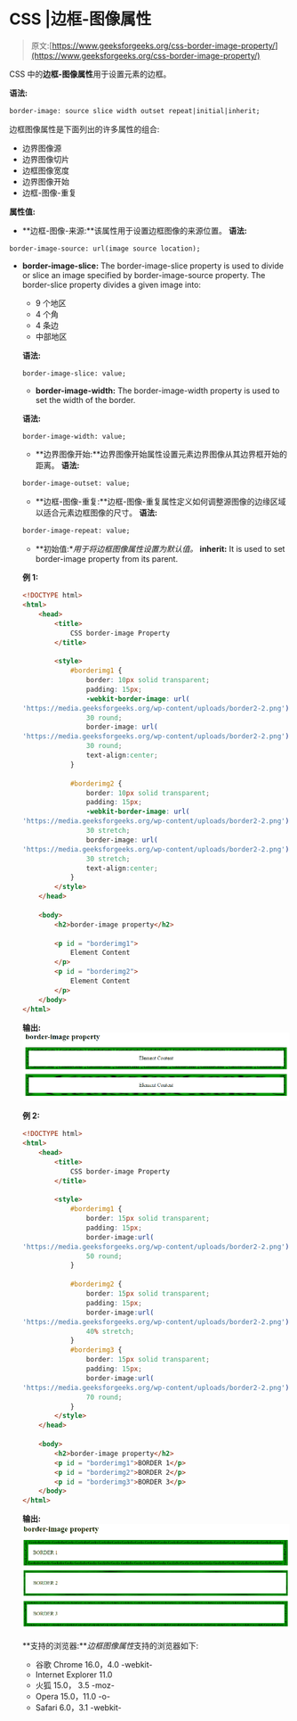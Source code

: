# CSS |边框-图像属性

> 原文:[https://www.geeksforgeeks.org/css-border-image-property/](https://www.geeksforgeeks.org/css-border-image-property/)

CSS 中的**边框-图像属性**用于设置元素的边框。

**语法:**

```html
border-image: source slice width outset repeat|initial|inherit;
```

边框图像属性是下面列出的许多属性的组合:

*   边界图像源
*   边界图像切片
*   边框图像宽度
*   边界图像开始
*   边框-图像-重复

**属性值:**

*   **边框-图像-来源:**该属性用于设置边框图像的来源位置。
    **语法:**

```html
border-image-source: url(image source location);
```

*   **border-image-slice:** The border-image-slice property is used to divide or slice an image specified by border-image-source property.
    The border-slice property divides a given image into:
    *   9 个地区
    *   4 个角
    *   4 条边
    *   中部地区

    **语法:**

    ```html
    border-image-slice: value;
    ```

    *   **border-image-width:** The border-image-width property is used to set the width of the border.

    **语法:**

    ```html
    border-image-width: value;
    ```

    *   **边界图像开始:**边界图像开始属性设置元素边界图像从其边界框开始的距离。
    **语法:**

    ```html
    border-image-outset: value;
    ```

    *   **边框-图像-重复:**边框-图像-重复属性定义如何调整源图像的边缘区域以适合元素边框图像的尺寸。
    **语法:**

    ```html
    border-image-repeat: value;
    ```

    *   **初始值:**用于将边框图像属性设置为默认值。*   **inherit:** It is used to set border-image property from its parent.

    **例 1:**

    ```html
    <!DOCTYPE html>
    <html>
        <head>
            <title>
                CSS border-image Property
            </title>

            <style>
                #borderimg1 {
                    border: 10px solid transparent;
                    padding: 15px;
                    -webkit-border-image: url(
    'https://media.geeksforgeeks.org/wp-content/uploads/border2-2.png')
                    30 round;
                    border-image: url(
    'https://media.geeksforgeeks.org/wp-content/uploads/border2-2.png')
                    30 round;
                    text-align:center;
                }

                #borderimg2 {
                    border: 10px solid transparent;
                    padding: 15px;
                    -webkit-border-image: url(
    'https://media.geeksforgeeks.org/wp-content/uploads/border2-2.png')
                    30 stretch;
                    border-image: url(
    'https://media.geeksforgeeks.org/wp-content/uploads/border2-2.png')
                    30 stretch;
                    text-align:center;
                }
            </style>
        </head>

        <body>
            <h2>border-image property</h2>

            <p id = "borderimg1">
                Element Content
            </p>
            <p id = "borderimg2">
                Element Content
            </p>
        </body>
    </html>                    
    ```

    **输出:**
    ![](img/9a9771af69f682090608f3cb8dbeed0a.png)

    **例 2:**

    ```html
    <!DOCTYPE html>
    <html>
        <head>
            <title>
                CSS border-image Property
            </title>

            <style>
                #borderimg1 {
                    border: 15px solid transparent;
                    padding: 15px;
                    border-image:url(
    'https://media.geeksforgeeks.org/wp-content/uploads/border2-2.png')
                    50 round;
                }

                #borderimg2 {
                    border: 15px solid transparent;
                    padding: 15px;
                    border-image:url(
    'https://media.geeksforgeeks.org/wp-content/uploads/border2-2.png') 
                    40% stretch;
                }
                #borderimg3 {
                    border: 15px solid transparent;
                    padding: 15px;
                    border-image:url(
    'https://media.geeksforgeeks.org/wp-content/uploads/border2-2.png')
                    70 round;
                }
            </style>
        </head>

        <body>
            <h2>border-image property</h2>
            <p id = "borderimg1">BORDER 1</p>
            <p id = "borderimg2">BORDER 2</p>
            <p id = "borderimg3">BORDER 3</p>
        </body>
    </html>                    
    ```

    **输出:**
    ![](img/0b3d93ddfa68a33c96b2da0bc286c331.png)

    **支持的浏览器:***边框图像属性*支持的浏览器如下:

    *   谷歌 Chrome 16.0，4.0 -webkit-
    *   Internet Explorer 11.0
    *   火狐 15.0， 3.5 -moz-
    *   Opera 15.0，11.0 -o-
    *   Safari 6.0，3.1 -webkit-